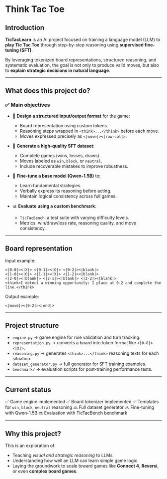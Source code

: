 # Think Tac Toe

## Introduction

**TicTacLearn** is an AI project focused on training a language model (LLM) to **play Tic Tac Toe** through step-by-step reasoning using **supervised fine-tuning (SFT)**.

By leveraging tokenized board representations, structured reasoning, and systematic evaluation, the goal is not only to produce valid moves, but also to **explain strategic decisions in natural language**.

---

## What does this project do?

### ✅ Main objectives

* 🧱 **Design a structured input/output format** for the game:

  * Board representation using custom tokens.
  * Reasoning steps wrapped in `<think>...</think>` before each move.
  * Moves expressed precisely as `<|move|><|row-col|>`.

* 🧠 **Generate a high-quality SFT dataset**:

  * Complete games (wins, losses, draws).
  * Moves labeled as `win`, `block`, or `neutral`.
  * Include recoverable mistakes to improve robustness.

* 🧪 **Fine-tune a base model (Qwen-1.5B)** to:

  * Learn fundamental strategies.
  * Verbally express its reasoning before acting.
  * Maintain logical consistency across full games.

* 📊 **Evaluate using a custom benchmark**:

  * `TicTacBench`: a test suite with varying difficulty levels.
  * Metrics: win/draw/loss rate, reasoning quality, and move consistency.

---

## Board representation

Input example:

```
<|0-0|><|X|> <|0-1|><|O|> <|0-2|><|blank|>
<|1-0|><|O|> <|1-1|><|X|> <|1-2|><|blank|>
<|2-0|><|blank|> <|2-1|><|blank|> <|2-2|><|blank|>
<think>I detect a winning opportunity: I place at 0-2 and complete the line.</think>
```

Output example:

```
<|move|><|0-2|><|end|>
```

---

## Project structure

* `engine.py` → game engine for rule validation and turn tracking.
* `representation.py` → converts a board into token format like `<|0-0|><|X|>`.
* `reasoning.py` → generates `<think>...</think>` reasoning texts for each situation.
* `dataset_generator.py` → full generator for SFT training examples.
* `benchmark/` → evaluation scripts for post-training performance tests.

---

## Current status

✅ Game engine implemented
✅ Board tokenizer implemented
✅ Templates for `win`, `block`, `neutral` reasoning
🔜 Full dataset generator
🔜 Fine-tuning with Qwen-1.5B
🔜 Evaluation with TicTacBench benchmark

---

## Why this project?

This is an exploration of:

* Teaching *visual and strategic reasoning* to LLMs.
* Understanding how well an LLM can learn simple game logic.
* Laying the groundwork to scale toward games like **Connect 4**, **Reversi**, or even **complex board games**.
